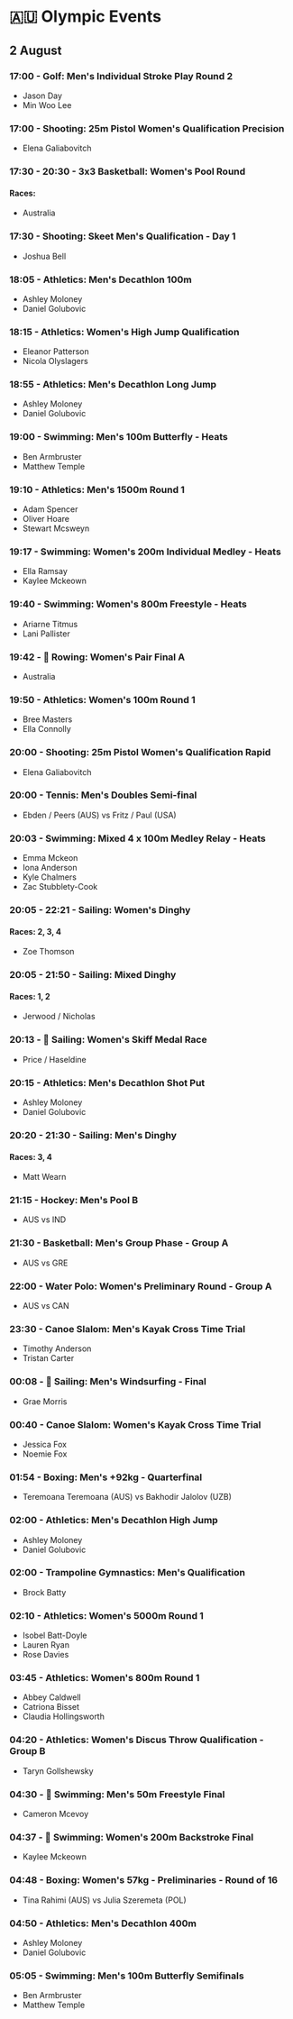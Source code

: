 # 🇦🇺 Olympic Events

## 2 August

### 17:00 - Golf: Men's Individual Stroke Play Round 2
* Jason Day
* Min Woo Lee

### 17:00 - Shooting: 25m Pistol Women's Qualification Precision
* Elena Galiabovitch

### 17:30 - 20:30 - 3x3 Basketball: Women's Pool Round
#### Races: 
* Australia

### 17:30 - Shooting: Skeet Men's Qualification - Day 1
* Joshua Bell

### 18:05 - Athletics: Men's Decathlon 100m
* Ashley Moloney
* Daniel Golubovic

### 18:15 - Athletics: Women's High Jump Qualification
* Eleanor Patterson
* Nicola Olyslagers

### 18:55 - Athletics: Men's Decathlon Long Jump
* Ashley Moloney
* Daniel Golubovic

### 19:00 - Swimming: Men's 100m Butterfly - Heats
* Ben Armbruster
* Matthew Temple

### 19:10 - Athletics: Men's 1500m Round 1
* Adam Spencer
* Oliver Hoare
* Stewart Mcsweyn

### 19:17 - Swimming: Women's 200m Individual Medley - Heats
* Ella Ramsay
* Kaylee Mckeown

### 19:40 - Swimming: Women's 800m Freestyle - Heats
* Ariarne Titmus
* Lani Pallister

### 19:42 - 🏅 Rowing: Women's Pair Final A
* Australia

### 19:50 - Athletics: Women's 100m Round 1
* Bree Masters
* Ella Connolly

### 20:00 - Shooting: 25m Pistol Women's Qualification Rapid
* Elena Galiabovitch

### 20:00 - Tennis: Men's Doubles Semi-final
* Ebden / Peers (AUS) vs Fritz / Paul (USA)

### 20:03 - Swimming: Mixed 4 x 100m Medley Relay - Heats
* Emma Mckeon
* Iona Anderson
* Kyle Chalmers
* Zac Stubblety-Cook

### 20:05 - 22:21 - Sailing: Women's Dinghy
#### Races: 2, 3, 4
* Zoe Thomson

### 20:05 - 21:50 - Sailing: Mixed Dinghy
#### Races: 1, 2
* Jerwood / Nicholas

### 20:13 - 🏅 Sailing: Women's Skiff Medal Race
* Price / Haseldine

### 20:15 - Athletics: Men's Decathlon Shot Put
* Ashley Moloney
* Daniel Golubovic

### 20:20 - 21:30 - Sailing: Men's Dinghy
#### Races: 3, 4
* Matt Wearn

### 21:15 - Hockey: Men's Pool B
* AUS vs IND

### 21:30 - Basketball: Men's Group Phase - Group A
* AUS vs GRE

### 22:00 - Water Polo: Women's Preliminary Round - Group A
* AUS vs CAN

### 23:30 - Canoe Slalom: Men's Kayak Cross Time Trial
* Timothy Anderson
* Tristan Carter

### 00:08 - 🏅 Sailing: Men's Windsurfing - Final
* Grae Morris

### 00:40 - Canoe Slalom: Women's Kayak Cross Time Trial
* Jessica Fox
* Noemie Fox

### 01:54 - Boxing: Men's +92kg - Quarterfinal
* Teremoana Teremoana (AUS) vs Bakhodir Jalolov (UZB)

### 02:00 - Athletics: Men's Decathlon High Jump
* Ashley Moloney
* Daniel Golubovic

### 02:00 - Trampoline Gymnastics: Men's Qualification
* Brock Batty

### 02:10 - Athletics: Women's 5000m Round 1
* Isobel Batt-Doyle
* Lauren Ryan
* Rose Davies

### 03:45 - Athletics: Women's 800m Round 1
* Abbey Caldwell
* Catriona Bisset
* Claudia Hollingsworth

### 04:20 - Athletics: Women's Discus Throw Qualification - Group B
* Taryn Gollshewsky

### 04:30 - 🏅 Swimming: Men's 50m Freestyle Final
* Cameron Mcevoy

### 04:37 - 🏅 Swimming: Women's 200m Backstroke Final
* Kaylee Mckeown

### 04:48 - Boxing: Women's 57kg - Preliminaries - Round of 16
* Tina Rahimi (AUS) vs Julia Szeremeta (POL)

### 04:50 - Athletics: Men's Decathlon 400m
* Ashley Moloney
* Daniel Golubovic

### 05:05 - Swimming: Men's 100m Butterfly Semifinals
* Ben Armbruster
* Matthew Temple


